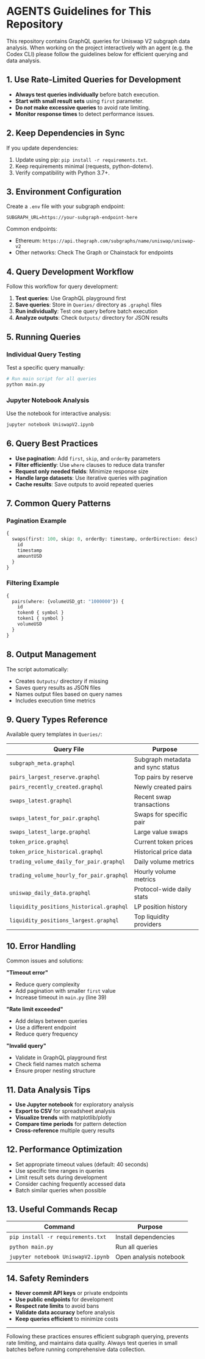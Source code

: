 # AGENTS Guidelines for This Repository

This repository contains GraphQL queries for Uniswap V2 subgraph data analysis. When working on the project interactively with an agent (e.g. the Codex CLI) please follow the guidelines below for efficient querying and data analysis.

## 1. Use Rate-Limited Queries for Development

* **Always test queries individually** before batch execution.
* **Start with small result sets** using `first` parameter.
* **Do _not_ make excessive queries** to avoid rate limiting.
* **Monitor response times** to detect performance issues.

## 2. Keep Dependencies in Sync

If you update dependencies:

1. Update using pip: `pip install -r requirements.txt`.
2. Keep requirements minimal (requests, python-dotenv).
3. Verify compatibility with Python 3.7+.

## 3. Environment Configuration

Create a `.env` file with your subgraph endpoint:

```env
SUBGRAPH_URL=https://your-subgraph-endpoint-here
```

Common endpoints:
- Ethereum: `https://api.thegraph.com/subgraphs/name/uniswap/uniswap-v2`
- Other networks: Check The Graph or Chainstack for endpoints

## 4. Query Development Workflow

Follow this workflow for query development:

1. **Test queries**: Use GraphQL playground first
2. **Save queries**: Store in `Queries/` directory as `.graphql` files
3. **Run individually**: Test one query before batch execution
4. **Analyze outputs**: Check `Outputs/` directory for JSON results

## 5. Running Queries

### Individual Query Testing
Test a specific query manually:
```bash
# Run main script for all queries
python main.py
```

### Jupyter Notebook Analysis
Use the notebook for interactive analysis:
```bash
jupyter notebook UniswapV2.ipynb
```

## 6. Query Best Practices

* **Use pagination**: Add `first`, `skip`, and `orderBy` parameters
* **Filter efficiently**: Use `where` clauses to reduce data transfer
* **Request only needed fields**: Minimize response size
* **Handle large datasets**: Use iterative queries with pagination
* **Cache results**: Save outputs to avoid repeated queries

## 7. Common Query Patterns

### Pagination Example
```graphql
{
  swaps(first: 100, skip: 0, orderBy: timestamp, orderDirection: desc) {
    id
    timestamp
    amountUSD
  }
}
```

### Filtering Example
```graphql
{
  pairs(where: {volumeUSD_gt: "1000000"}) {
    id
    token0 { symbol }
    token1 { symbol }
    volumeUSD
  }
}
```

## 8. Output Management

The script automatically:
- Creates `Outputs/` directory if missing
- Saves query results as JSON files
- Names output files based on query names
- Includes execution time metrics

## 9. Query Types Reference

Available query templates in `Queries/`:

| Query File | Purpose |
| ---------- | ------- |
| `subgraph_meta.graphql` | Subgraph metadata and sync status |
| `pairs_largest_reserve.graphql` | Top pairs by reserve |
| `pairs_recently_created.graphql` | Newly created pairs |
| `swaps_latest.graphql` | Recent swap transactions |
| `swaps_latest_for_pair.graphql` | Swaps for specific pair |
| `swaps_latest_large.graphql` | Large value swaps |
| `token_price.graphql` | Current token prices |
| `token_price_historical.graphql` | Historical price data |
| `trading_volume_daily_for_pair.graphql` | Daily volume metrics |
| `trading_volume_hourly_for_pair.graphql` | Hourly volume metrics |
| `uniswap_daily_data.graphql` | Protocol-wide daily stats |
| `liquidity_positions_historical.graphql` | LP position history |
| `liquidity_positions_largest.graphql` | Top liquidity providers |

## 10. Error Handling

Common issues and solutions:

**"Timeout error"**
- Reduce query complexity
- Add pagination with smaller `first` value
- Increase timeout in `main.py` (line 39)

**"Rate limit exceeded"**
- Add delays between queries
- Use a different endpoint
- Reduce query frequency

**"Invalid query"**
- Validate in GraphQL playground first
- Check field names match schema
- Ensure proper nesting structure

## 11. Data Analysis Tips

* **Use Jupyter notebook** for exploratory analysis
* **Export to CSV** for spreadsheet analysis
* **Visualize trends** with matplotlib/plotly
* **Compare time periods** for pattern detection
* **Cross-reference** multiple query results

## 12. Performance Optimization

* Set appropriate timeout values (default: 40 seconds)
* Use specific time ranges in queries
* Limit result sets during development
* Consider caching frequently accessed data
* Batch similar queries when possible

## 13. Useful Commands Recap

| Command | Purpose |
| ------- | ------- |
| `pip install -r requirements.txt` | Install dependencies |
| `python main.py` | Run all queries |
| `jupyter notebook UniswapV2.ipynb` | Open analysis notebook |

## 14. Safety Reminders

* **Never commit API keys** or private endpoints
* **Use public endpoints** for development
* **Respect rate limits** to avoid bans
* **Validate data accuracy** before analysis
* **Keep queries efficient** to minimize costs

---

Following these practices ensures efficient subgraph querying, prevents rate limiting, and maintains data quality. Always test queries in small batches before running comprehensive data collection.